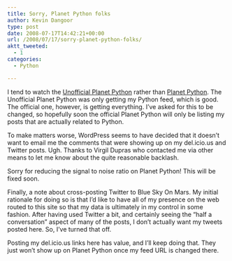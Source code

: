```yaml
---
title: Sorry, Planet Python folks
author: Kevin Dangoor
type: post
date: 2008-07-17T14:42:21+00:00
url: /2008/07/17/sorry-planet-python-folks/
aktt_tweeted:
  - 1
categories:
  - Python

---
```

I tend to watch the [Unofficial Planet Python][1] rather than [Planet Python][2]. The Unofficial Planet Python was only getting my Python feed, which is good. The official one, however, is getting everything. I&#8217;ve asked for this to be changed, so hopefully soon the official Planet Python will only be listing my posts that are actually related to Python.

To make matters worse, WordPress seems to have decided that it doesn&#8217;t want to email me the comments that were showing up on my del.icio.us and Twitter posts. Ugh. Thanks to Virgil Dupras who contacted me via other means to let me know about the quite reasonable backlash.

Sorry for reducing the signal to noise ratio on Planet Python! This will be fixed soon.

Finally, a note about cross-posting Twitter to Blue Sky On Mars. My initial rationale for doing so is that I&#8217;d like to have all of my presence on the web routed to this site so that my data is ultimately in my control in some fashion. After having used Twitter a bit, and certainly seeing the &#8220;half a conversation&#8221; aspect of many of the posts, I don&#8217;t actually want my tweets posted here. So, I&#8217;ve turned that off.

Posting my del.icio.us links here has value, and I&#8217;ll keep doing that. They just won&#8217;t show up on Planet Python once my feed URL is changed there.

 [1]: http://planetpython.org/
 [2]: http://planet.python.org/